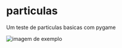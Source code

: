 # particulas
 Um teste de particulas basicas com pygame

 ![imagem de exemplo](https://media.giphy.com/media/v1.Y2lkPTc5MGI3NjExNms2bzhsajBjZGpuNmxpeWEzbnJvOGNodWU3d2w2ZGs1bXRiMGNidSZlcD12MV9pbnRlcm5hbF9naWZfYnlfaWQmY3Q9Zw/pDjF9zssffvhYrcQ6v/giphy.gif)
